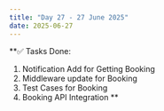 ```yaml
---
title: "Day 27 - 27 June 2025"
date: 2025-06-27
---
```


**✅ Tasks Done:
1. Notification Add for Getting Booking
2. Middleware update for Booking
3. Test Cases for Booking
4. Booking API Integration
**
